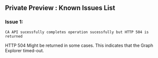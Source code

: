 ## Private Preview : Known Issues List

### Issue 1:
`CA API sucessfully completes operation sucessfully but HTTP 504 is returned`

HTTP 504 Might be returned in some cases. This indicates that the Graph Explorer timed-out.
